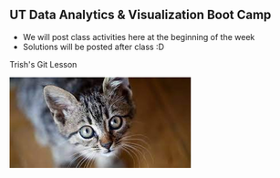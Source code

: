 ## UT Data Analytics & Visualization Boot Camp
* We will post class activities here at the beginning of the week
* Solutions will be posted after class :D


Trish's Git Lesson


![Cute Kitty](download.jpg)